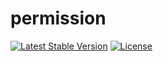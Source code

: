 # permission

[![Latest Stable Version](https://poser.pugx.org/crcms/permission/v/stable)](https://packagist.org/packages/crcms/permission)
[![License](https://poser.pugx.org/crcms/permission/license)](https://packagist.org/packages/crcms/permission)
